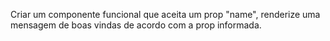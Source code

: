 Criar um componente funcional que aceita um prop "name", renderize uma mensagem de boas vindas de acordo com a prop informada.